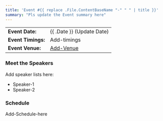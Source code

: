 ```yaml
---
title: 'Event #{{ replace .File.ContentBaseName "-" " " | title }}'
summary: "Pls update the Event summary here"
---
```


|                    |                                 |
| ------------------ | ------------------------------- |
| **Event Date:**    | {{ .Date }} (Update Date)       |
| **Event Timings:** | Add-timings                     |
| **Event Venue:**   | [Add-Venue](https://venue.link) |

### Meet the Speakers

Add speaker lists here:

- Speaker-1
- Speaker-2

### Schedule

Add-Schedule-here
